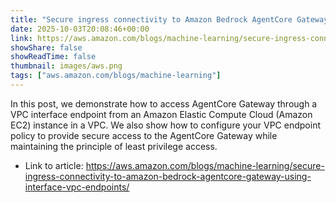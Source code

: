 ```yaml
---
title: "Secure ingress connectivity to Amazon Bedrock AgentCore Gateway using interface VPC endpoints"
date: 2025-10-03T20:08:46+00:00
link: https://aws.amazon.com/blogs/machine-learning/secure-ingress-connectivity-to-amazon-bedrock-agentcore-gateway-using-interface-vpc-endpoints/
showShare: false
showReadTime: false
thumbnail: images/aws.png
tags: ["aws.amazon.com/blogs/machine-learning"]
---
```

In this post, we demonstrate how to access AgentCore Gateway through a VPC interface endpoint from an Amazon Elastic Compute Cloud (Amazon EC2) instance in a VPC. We also show how to configure your VPC endpoint policy to provide secure access to the AgentCore Gateway while maintaining the principle of least privilege access.

- Link to article: https://aws.amazon.com/blogs/machine-learning/secure-ingress-connectivity-to-amazon-bedrock-agentcore-gateway-using-interface-vpc-endpoints/